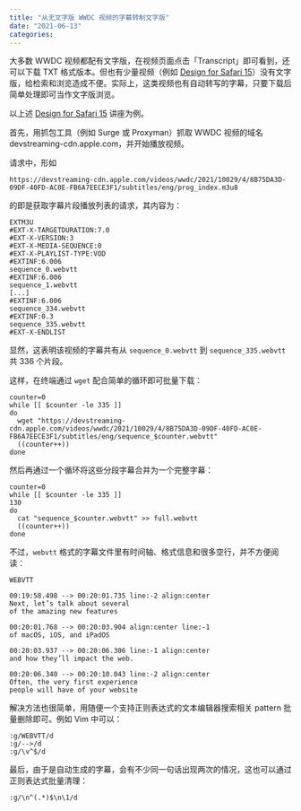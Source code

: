 ```yaml
---
title: "从无文字版 WWDC 视频的字幕转制文字版"
date: "2021-06-13"
categories: 
---
```


大多数 WWDC 视频都配有文字版，在视频页面点击「Transcript」即可看到，还可以下载 TXT 格式版本。但也有少量视频（例如 [Design for Safari 15](https://developer.apple.com/videos/play/wwdc2021/10029/)）没有文字版，给检索和浏览造成不便。实际上，这类视频也有自动转写的字幕，只要下载后简单处理即可当作文字版浏览。

以上述 [Design for Safari 15](https://developer.apple.com/videos/play/wwdc2021/10029/) 讲座为例。

首先，用抓包工具（例如 Surge 或 Proxyman）抓取 WWDC 视频的域名 devstreaming-cdn.apple.com，并开始播放视频。

请求中，形如

```
https://devstreaming-cdn.apple.com/videos/wwdc/2021/10029/4/8B75DA3D-09DF-40FD-AC0E-FB6A7EECE3F1/subtitles/eng/prog_index.m3u8 
```

的即是获取字幕片段播放列表的请求，其内容为：

```
EXTM3U
#EXT-X-TARGETDURATION:7.0
#EXT-X-VERSION:3
#EXT-X-MEDIA-SEQUENCE:0
#EXT-X-PLAYLIST-TYPE:VOD
#EXTINF:6.006
sequence_0.webvtt
#EXTINF:6.006
sequence_1.webvtt
[...]
#EXTINF:6.006
sequence_334.webvtt
#EXTINF:0.3
sequence_335.webvtt
#EXT-X-ENDLIST
```

显然，这表明该视频的字幕共有从 `sequence_0.webvtt` 到 `sequence_335.webvtt` 共 336 个片段。

这样，在终端通过 `wget` 配合简单的循环即可批量下载：

```
counter=0
while [[ $counter -le 335 ]]
do
  wget "https://devstreaming-cdn.apple.com/videos/wwdc/2021/10029/4/8B75DA3D-09DF-40FD-AC0E-FB6A7EECE3F1/subtitles/eng/sequence_$counter.webvtt"
  ((counter++))
done
```

然后再通过一个循环将这些分段字幕合并为一个完整字幕：

```
counter=0
while [[ $counter -le 335 ]]                                                                  130
do
  cat "sequence_$counter.webvtt" >> full.webvtt
  ((counter++))
done
```

不过，`webvtt` 格式的字幕文件里有时间轴、格式信息和很多空行，并不方便阅读：

```
WEBVTT

00:19:58.498 --> 00:20:01.735 line:-2 align:center
Next, let’s talk about several
of the amazing new features

00:20:01.768 --> 00:20:03.904 align:center line:-1
of macOS, iOS, and iPadOS

00:20:03.937 --> 00:20:06.306 line:-1 align:center
and how they’ll impact the web.

00:20:06.340 --> 00:20:10.043 line:-2 align:center
Often, the very first experience
people will have of your website
```

解决方法也很简单，用随便一个支持正则表达式的文本编辑器搜索相关 pattern 批量删除即可。例如 Vim 中可以：

```
:g/WEBVTT/d
:g/-->/d
:g/\v^$/d
```

最后，由于是自动生成的字幕，会有不少同一句话出现两次的情况，这也可以通过正则表达式批量清理：

```
:g/\n^(.*)$\n\1/d
```
